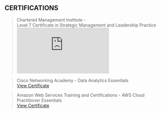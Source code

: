 ## CERTIFICATIONS
> Chartered Management Institute -<br> Level 7 Certificate in Strategic Management and Leadership Practice<br> ![View Certificate](https://forage-uploads-prod.s3.amazonaws.com/completion-certificates/British%20Airways/NjynCWzGSaWXQCxSX_British%20Airways_9K9mnGxK2uKkExrtH_1702695663223_completion_certificate.pdf)

> Cisco Networking Academy - Data Analytics Essentials<br>[View Certificate](https://www.credly.com/badges/110d90cf-bca9-4951-922d-1671495e1bf3/linked_in_profile)

> Amazon Web Services Training and Certifications - AWS Cloud Practitioner Essentials<br> [View Certificate](https://www.credly.com/badges/0a6e1eb6-00f1-40fb-ab07-9adf9772dde4/linked_in_profile)


